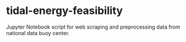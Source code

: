 # tidal-energy-feasibility
Jupyter Notebook script for web scraping and preprocessing data from national data buoy center. 
